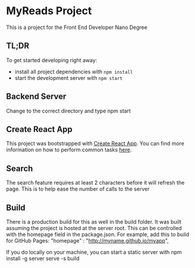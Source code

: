 # MyReads Project

This is a project for the Front End Developer Nano Degree
## TL;DR

To get started developing right away:

* install all project dependencies with `npm install`
* start the development server with `npm start`


## Backend Server

Change to the correct directory and type npm start

## Create React App

This project was bootstrapped with [Create React App](https://github.com/facebookincubator/create-react-app). You can find more information on how to perform common tasks [here](https://github.com/facebookincubator/create-react-app/blob/master/packages/react-scripts/template/README.md).

## Search
The search feature requires at least 2 characters before it will refresh the page. This is to help ease the number of calls to the server

## Build
There is a production build for this as well in the build folder. It was built assuming the project is hosted at the server root. This can be controlled with the homepage field in the package.json. For example, add this to build for GitHub Pages:
"homepage" : "http://myname.github.io/myapp",

If you do locally on your machine, you can start a static server with
npm install -g server
serve -s build
